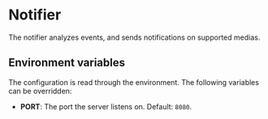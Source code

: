 # Notifier
The notifier analyzes events, and sends notifications on supported medias.

## Environment variables
The configuration is read through the environment. The following variables can be overridden:
- **PORT**: The port the server listens on. Default: `8080`.
